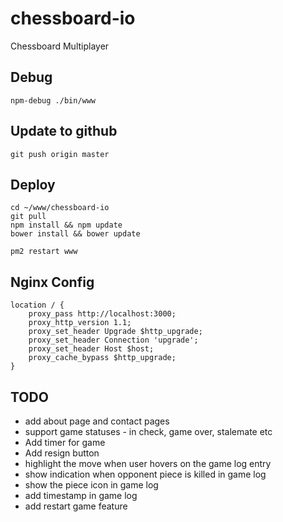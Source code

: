 # chessboard-io
Chessboard Multiplayer

## Debug

	npm-debug ./bin/www

## Update to github

	git push origin master

## Deploy

	cd ~/www/chessboard-io
	git pull
	npm install && npm update
    bower install && bower update

	pm2 restart www

## Nginx Config

    location / {
        proxy_pass http://localhost:3000;
        proxy_http_version 1.1;
        proxy_set_header Upgrade $http_upgrade;
        proxy_set_header Connection 'upgrade';
        proxy_set_header Host $host;
        proxy_cache_bypass $http_upgrade;
    }

## TODO

- add about page and contact pages
- support game statuses - in check, game over, stalemate etc
- Add timer for game
- Add resign button
- highlight the move when user hovers on the game log entry
- show indication when opponent piece is killed in game log
- show the piece icon in game log
- add timestamp in game log
- add restart game feature
